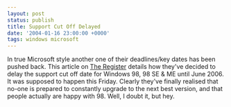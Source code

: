 ```yaml
---
layout: post
status: publish
title: Support Cut Off Delayed
date: '2004-01-16 23:00:00 +0000'
tags: windows microsoft
---
```

In true Microsoft style another one of their deadlines/key dates has been pushed back. This article on [The Register](http://www.theregister.co.uk/content/4/34826.html) details how they've decided to delay the support cut off date for Windows 98, 98 SE & ME until June 2006. It was supposed to happen this Friday. Clearly they've finally realised that no-one is prepared to constantly upgrade to the next best version, and that people actually are happy with 98. Well, I doubt it, but hey.
